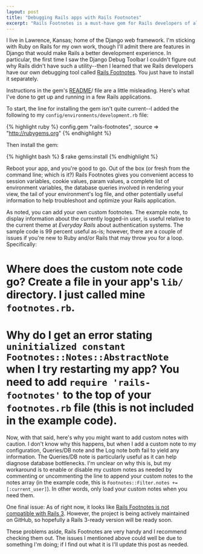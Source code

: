 ```yaml
---
layout: post
title: "Debugging Rails apps with Rails Footnotes"
excerpt: "Rails Footnotes is a must-have gem for Rails developers of all skill levels. Here's how to get started with this invaluable debugging tool."
---
```


I live in Lawrence, Kansas; home of the Django web framework. I'm sticking with Ruby on Rails for my own work, though I'll admit there are features in Django that would make Rails a better development experience. In particular, the first time I saw the Django Debug Toolbar I couldn't figure out why Rails didn't have such a utility--then I learned that we Rails developers have our own debugging tool called [Rails Footnotes](http://github.com/josevalim/rails-footnotes). You just have to install it separately.

Instructions in the gem's [README](http://wiki.github.com/josevalim/rails-footnotes)/ file are a little misleading. Here's what I've done to get up and running in a few Rails applications. 

To start, the line for installing the gem isn't quite current--I added the following to my `config/environments/development.rb` file:

{% highlight ruby %}
  config.gem "rails-footnotes", :source => "http://rubygems.org"
{% endhighlight %}

Then install the gem:

{% highlight bash %}
  $ rake gems:install
{% endhighlight %}

Reboot your app, and you're good to go. Out of the box (or fresh from the command line; which is it?) Rails Footnotes gives you convenient access to session variables, cookie values, param values, a complete list of environment variables, the database queries involved in rendering your view, the tail of your environment's log file, and other potentially useful information to help troubleshoot and optimize your Rails application.

As noted, you can add your own custom footnotes. The example note, to display information about the currently logged-in user, is useful relative to the current theme at _Everyday Rails_ about authentication systems. The sample code is 99 percent useful as-is; however, there are a couple of issues if you're new to Ruby and/or Rails that may throw you for a loop. Specifically:

# **Where does the custom note code go?** Create a file in your app's `lib/` directory. I just called mine `footnotes.rb`.
# **Why do I get an error stating `uninitialized constant Footnotes::Notes::AbstractNote` when I try restarting my app?** You need to add `require 'rails-footnotes'` to the top of your `footnotes.rb` file (this is not included in the example code).

Now, with that said, here's why you might want to add custom notes with caution. I don't know why this happens, but when I add a custom note to my configuration, Queries/DB note and the Log note both fail to yield any information. The Queries/DB note is particularly useful as it can help diagnose database bottlenecks. I'm unclear on why this is, but my workaround is to enable or disable my custom notes as needed by commenting or uncommenting the line to append your custom notes to the notes array (in the example code, this is `Footnotes::Filter.notes += [:current_user]`). In other words, only load your custom notes when you need them.

One final issue: As of right now, it looks like [Rails Footnotes is not compatible with Rails 3](http://www.railsplugins.org/plugins/19-rails-footnotes). However, the project is being actively maintained on GitHub, so hopefully a Rails 3-ready version will be ready soon.

These problems aside, Rails Footnotes are very handy and I recommend checking them out. The issues I mentioned above could well be due to something I'm doing; if I find out what it is I'll update this post as needed.
